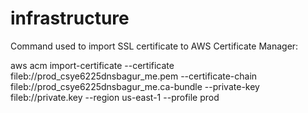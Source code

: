 # infrastructure
Command used to import SSL certificate to AWS Certificate Manager:

aws acm import-certificate --certificate fileb://prod_csye6225dnsbagur_me.pem --certificate-chain fileb://prod_csye6225dnsbagur_me.ca-bundle --private-key fileb://private.key --region us-east-1 --profile prod
